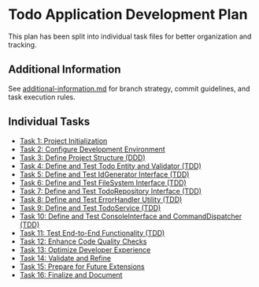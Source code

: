 # Todo Application Development Plan

This plan has been split into individual task files for better organization and tracking.

## Additional Information
See [additional-information.md](./additional-information.md) for branch strategy, commit guidelines, and task execution rules.

## Individual Tasks
- [Task 1: Project Initialization](./task-1-project-initialization.md)
- [Task 2: Configure Development Environment](./task-2-development-environment.md)
- [Task 3: Define Project Structure (DDD)](./task-3-project-structure.md)
- [Task 4: Define and Test Todo Entity and Validator (TDD)](./task-4-todo-entity.md)
- [Task 5: Define and Test IdGenerator Interface (TDD)](./task-5-id-generator.md)
- [Task 6: Define and Test FileSystem Interface (TDD)](./task-6-filesystem-interface.md)
- [Task 7: Define and Test TodoRepository Interface (TDD)](./task-7-todo-repository.md)
- [Task 8: Define and Test ErrorHandler Utility (TDD)](./task-8-todo-service.md)
- [Task 9: Define and Test TodoService (TDD)](./task-9-console-interface.md)
- [Task 10: Define and Test ConsoleInterface and CommandDispatcher (TDD)](./task-10-cli-integration.md)
- [Task 11: Test End-to-End Functionality (TDD)](./task-11-end-to-end-tests.md)
- [Task 12: Enhance Code Quality Checks](./task-12-code-quality.md)
- [Task 13: Optimize Developer Experience](./task-13-developer-experience.md)
- [Task 14: Validate and Refine](./task-14-validate-refine.md)
- [Task 15: Prepare for Future Extensions](./task-15-future-extensions.md)
- [Task 16: Finalize and Document](./task-16-finalize-document.md)